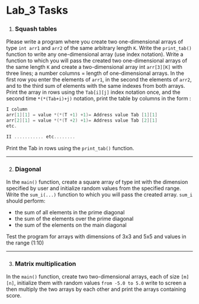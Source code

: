 # Lab_3 Tasks

1. ### Squash tables

Please write a program where you create two one-dimensional arrays of type 
`int arr1` and `arr2` of the same arbitrary length `K`. 
Write the `print_tab()` function to write any one-dimensional array (use 
index notation).
Write a function to which you will pass the created two one-dimensional arrays of the same 
length `K` and create a two-dimensional array int `arr[3][K]` with three lines; a number
columns = length of one-dimensional arrays.
In the first row you enter the elements of `arr1`, in the second the elements of `arr2`, 
and to the third sum of elements with the same indexes from both arrays. 
Print the array in rows using the `Tab[i][j]` index notation once, and the second time 
`*(*(Tab+i)+j)` notation, print the table by columns in the form :

```c
I column
arr[1][1] = value *(*(T +1) +1)= Address value Tab [1][1]
arr[2][1] = value *(*(T +2) +1)= Address value Tab [2][1]
etc.

II ........... etc........
```

Print the Tab in rows using the `print_tab()` function.

---

2. ### Diagonal

In the `main()` function, create a square array of type int with the dimension specified by
user and initialize random values from the specified range.
Write the `sum_i(...)` function to which you will pass the created array. `sum_i` should perform:

* the sum of all elements in the prime diagonal
* the sum of the elements over the prime diagonal
* the sum of the elements on the main diagonal

Test the program for arrays with dimensions of 3x3 and 5x5 and values in the range (1:10)

---

3. ### Matrix multiplication

In the `main()` function, create two two-dimensional arrays, each of size `[m][n]`, 
initialize them with random values `from -5.0 to 5.0` write to screen a 
then multiply the two arrays by each other and print the arrays containing 
score.
